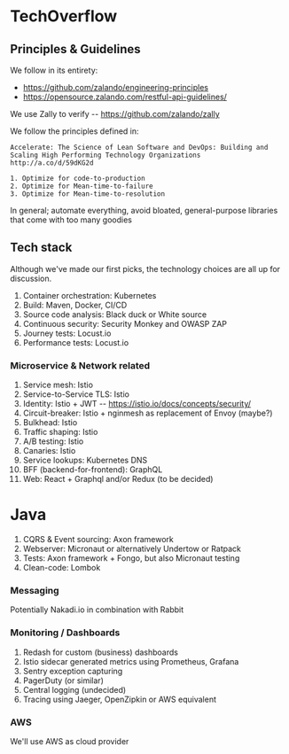 # TechOverflow

## Principles & Guidelines

We follow in its entirety:
- https://github.com/zalando/engineering-principles
- https://opensource.zalando.com/restful-api-guidelines/

We use Zally to verify -- https://github.com/zalando/zally

We follow the principles defined in:
```
Accelerate: The Science of Lean Software and DevOps: Building and Scaling High Performing Technology Organizations 
http://a.co/d/59dKG2d

1. Optimize for code-to-production
2. Optimize for Mean-time-to-failure
3. Optimize for Mean-time-to-resolution
```

In general; automate everything, avoid bloated, general-purpose libraries that come with too many goodies

## Tech stack

Although we've made our first picks, the technology choices are all up for discussion.

1. Container orchestration: Kubernetes
1. Build: Maven, Docker, CI/CD
1. Source code analysis: Black duck or White source
1. Continuous security: Security Monkey and OWASP ZAP
1. Journey tests: Locust.io
1. Performance tests: Locust.io  

### Microservice & Network related 
1. Service mesh: Istio
1. Service-to-Service TLS: Istio
1. Identity: Istio + JWT -- https://istio.io/docs/concepts/security/
1. Circuit-breaker: Istio + nginmesh as replacement of Envoy (maybe?)
1. Bulkhead: Istio
1. Traffic shaping: Istio
1. A/B testing: Istio
1. Canaries: Istio
1. Service lookups: Kubernetes DNS
1. BFF (backend-for-frontend): GraphQL
1. Web: React + Graphql and/or Redux (to be decided)


# Java
1. CQRS & Event sourcing: Axon framework 
1. Webserver: Micronaut or alternatively Undertow or Ratpack
1. Tests: Axon framework + Fongo, but also Micronaut testing
1. Clean-code: Lombok

### Messaging
Potentially Nakadi.io in combination with Rabbit

### Monitoring / Dashboards

1. Redash for custom (business) dashboards
1. Istio sidecar generated metrics using Prometheus, Grafana
1. Sentry exception capturing
1. PagerDuty (or similar)
1. Central logging (undecided)
1. Tracing using Jaeger, OpenZipkin or AWS equivalent 

### AWS

We'll use AWS as cloud provider
